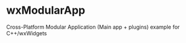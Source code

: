 wxModularApp
============

Cross-Platform Modular Application (Main app + plugins) example for C++/wxWidgets
